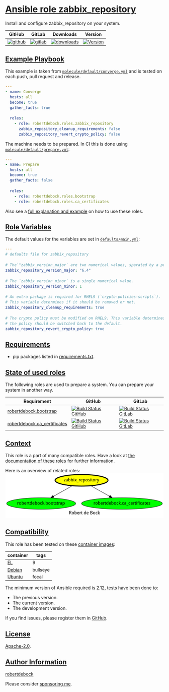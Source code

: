 # [Ansible role zabbix_repository](#zabbix_repository)

Install and configure zabbix_repository on your system.

|GitHub|GitLab|Downloads|Version|
|------|------|---------|-------|
|[![github](https://github.com/robertdebock/ansible-role-zabbix_repository/workflows/Ansible%20Molecule/badge.svg)](https://github.com/robertdebock/ansible-role-zabbix_repository/actions)|[![gitlab](https://gitlab.com/robertdebock-iac/ansible-role-zabbix_repository/badges/master/pipeline.svg)](https://gitlab.com/robertdebock-iac/ansible-role-zabbix_repository)|[![downloads](https://img.shields.io/ansible/role/d/robertdebock/zabbix_repository)](https://galaxy.ansible.com/robertdebock/zabbix_repository)|[![Version](https://img.shields.io/github/release/robertdebock/ansible-role-zabbix_repository.svg)](https://github.com/robertdebock/ansible-role-zabbix_repository/releases/)|

## [Example Playbook](#example-playbook)

This example is taken from [`molecule/default/converge.yml`](https://github.com/robertdebock/ansible-role-zabbix_repository/blob/master/molecule/default/converge.yml) and is tested on each push, pull request and release.

```yaml
---
- name: Converge
  hosts: all
  become: true
  gather_facts: true

  roles:
    - role: robertdebock.roles.zabbix_repository
      zabbix_repository_cleanup_requirements: false
      zabbix_repository_revert_crypto_policy: false
```

The machine needs to be prepared. In CI this is done using [`molecule/default/prepare.yml`](https://github.com/robertdebock/ansible-role-zabbix_repository/blob/master/molecule/default/prepare.yml):

```yaml
---
- name: Prepare
  hosts: all
  become: true
  gather_facts: false

  roles:
    - role: robertdebock.roles.bootstrap
    - role: robertdebock.roles.ca_certificates
```

Also see a [full explanation and example](https://robertdebock.nl/how-to-use-these-roles.html) on how to use these roles.

## [Role Variables](#role-variables)

The default values for the variables are set in [`defaults/main.yml`](https://github.com/robertdebock/ansible-role-zabbix_repository/blob/master/defaults/main.yml):

```yaml
---
# defaults file for zabbix_repository

# The`"zabbix_version_major` are two numerical values, sparated by a period.
zabbix_repository_version_major: "6.4"

# The `zabbix_version_minor` is a single numerical value.
zabbix_repository_version_minor: 1

# An extra package is required for RHEL9 (`crypto-policies-scripts`).
# This variable determines if it should be removed or not.
zabbix_repository_cleanup_requirements: true

# The crypto policy must be modified on RHEL9. This variable determines if
# the policy should be switched back to the default.
zabbix_repository_revert_crypto_policy: true
```

## [Requirements](#requirements)

- pip packages listed in [requirements.txt](https://github.com/robertdebock/ansible-role-zabbix_repository/blob/master/requirements.txt).

## [State of used roles](#state-of-used-roles)

The following roles are used to prepare a system. You can prepare your system in another way.

| Requirement | GitHub | GitLab |
|-------------|--------|--------|
|[robertdebock.bootstrap](https://galaxy.ansible.com/robertdebock/bootstrap)|[![Build Status GitHub](https://github.com/robertdebock/ansible-role-bootstrap/workflows/Ansible%20Molecule/badge.svg)](https://github.com/robertdebock/ansible-role-bootstrap/actions)|[![Build Status GitLab](https://gitlab.com/robertdebock-iac/ansible-role-bootstrap/badges/master/pipeline.svg)](https://gitlab.com/robertdebock-iac/ansible-role-bootstrap)|
|[robertdebock.ca_certificates](https://galaxy.ansible.com/robertdebock/ca_certificates)|[![Build Status GitHub](https://github.com/robertdebock/ansible-role-ca_certificates/workflows/Ansible%20Molecule/badge.svg)](https://github.com/robertdebock/ansible-role-ca_certificates/actions)|[![Build Status GitLab](https://gitlab.com/robertdebock-iac/ansible-role-ca_certificates/badges/master/pipeline.svg)](https://gitlab.com/robertdebock-iac/ansible-role-ca_certificates)|

## [Context](#context)

This role is a part of many compatible roles. Have a look at [the documentation of these roles](https://robertdebock.nl/) for further information.

Here is an overview of related roles:
![dependencies](https://raw.githubusercontent.com/robertdebock/ansible-role-zabbix_repository/png/requirements.png "Dependencies")

## [Compatibility](#compatibility)

This role has been tested on these [container images](https://hub.docker.com/u/robertdebock):

|container|tags|
|---------|----|
|[EL](https://hub.docker.com/r/robertdebock/enterpriselinux)|9|
|[Debian](https://hub.docker.com/r/robertdebock/debian)|bullseye|
|[Ubuntu](https://hub.docker.com/r/robertdebock/ubuntu)|focal|

The minimum version of Ansible required is 2.12, tests have been done to:

- The previous version.
- The current version.
- The development version.

If you find issues, please register them in [GitHub](https://github.com/robertdebock/ansible-role-zabbix_repository/issues).

## [License](#license)

[Apache-2.0](https://github.com/robertdebock/ansible-role-zabbix_repository/blob/master/LICENSE).

## [Author Information](#author-information)

[robertdebock](https://robertdebock.nl/)

Please consider [sponsoring me](https://github.com/sponsors/robertdebock).
